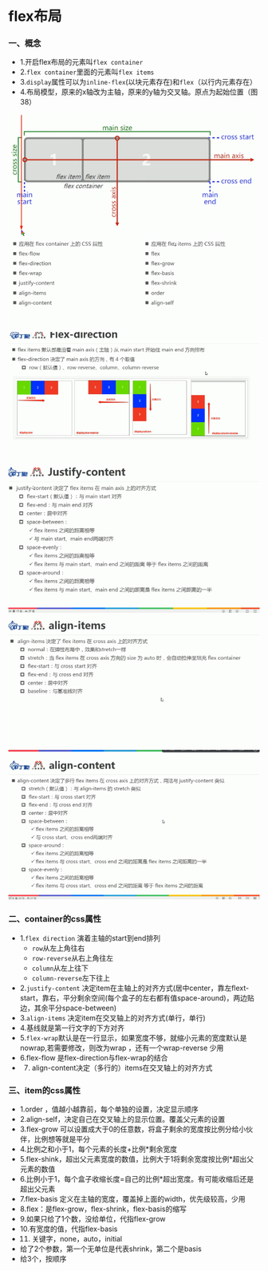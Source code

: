 # flex布局
### 一、概念
- 1.开启flex布局的元素叫`flex container`
- 2.`flex container`里面的元素叫`flex items`
- 3.`display`属性可以为`inline-flex`(以块元素存在)和`flex`（以行内元素存在）
- 4.布局模型，原来的x轴改为主轴，原来的y轴为交叉轴。原点为起始位置（图38）

![](./images/38.png)
![](./images/39.png)
![](./images/40.png)
![](./images/41.png)
![](./images/42.png)
![](./images/43.png)
### 二、container的css属性
- 1.`flex direction` 演着主轴的start到end排列 
     - `row`从左上角往右
     - `row-reverse`从右上角往左
     - `column`从左上往下
     - `column-reverse`左下往上 
- 2.`justify-content` 决定item在主轴上的对齐方式(居中center，靠左flext-start，靠右，平分剩余空间(每个盒子的左右都有值space-around)，两边贴边，其余平分space-between)
- 3.`align-items` 决定item在交叉轴上的对齐方式(单行，单行)
- 4.基线就是第一行文字的下方对齐
- 5.`flex-wrap`默认是在一行显示，如果宽度不够，就缩小元素的宽度默认是nowrap,若需要修改，则改为wrap ，还有一个wrap-reverse 少用
- 6.flex-flow 是flex-direction与flex-wrap的结合
- 7. align-content决定（多行的）items在交叉轴上的对齐方式
### 三、item的css属性
- 1.order ，值越小越靠前，每个单独的设置，决定显示顺序
- 2.align-self，决定自己在交叉轴上的显示位置。覆盖父元素的设置
- 3.flex-grow 可以设置成大于0的任意数，将盒子剩余的宽度按比例分给小伙伴，比例想等就是平分
- 4.比例之和小于1，每个元素的长度+比例*剩余宽度
- 5.flex-shink，超出父元素宽度的数值，比例大于1将剩余宽度按比例*超出父元素的数值
- 6.比例小于1，每个盒子收缩长度=自己的比例*超出宽度。有可能收缩后还是超出父元素
- 7.flex-basis 定义在主轴的宽度，覆盖掉上面的width，优先级较高，少用
- 8.flex：是flex-grow，flex-shrink，flex-basis的缩写
- 9.如果只给了1个数，没给单位，代指flex-grow
- 10.有宽度的值，代指flex-basis 
- 11. 关键字，none，auto，initial
- 给了2个参数，第一个无单位是代表shrink，第二个是basis
- 给3个，按顺序




